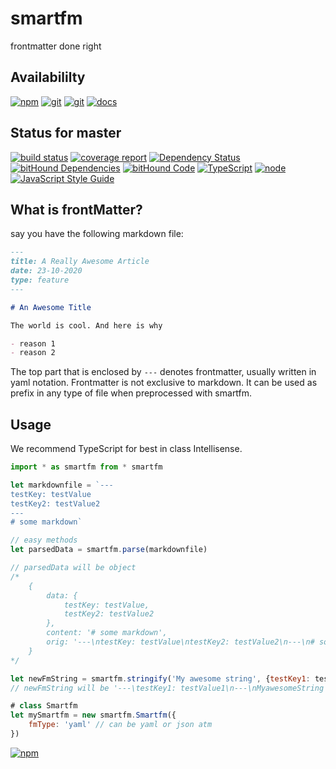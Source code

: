 # smartfm

frontmatter done right

## Availabililty

[![npm](https://push.rocks/assets/repo-button-npm.svg)](https://www.npmjs.com/package/smartfm)
[![git](https://push.rocks/assets/repo-button-git.svg)](https://gitlab.com/pushrocks/smartfm)
[![git](https://push.rocks/assets/repo-button-mirror.svg)](https://github.com/pushrocks/smartfm)
[![docs](https://push.rocks/assets/repo-button-docs.svg)](https://pushrocks.gitlab.io/smartfm/)

## Status for master

[![build status](https://gitlab.com/pushrocks/smartfm/badges/master/build.svg)](https://gitlab.com/pushrocks/smartfm/commits/master)
[![coverage report](https://gitlab.com/pushrocks/smartfm/badges/master/coverage.svg)](https://gitlab.com/pushrocks/smartfm/commits/master)
[![Dependency Status](https://david-dm.org/pushrocks/smartfm.svg)](https://david-dm.org/pushrocks/smartfm)
[![bitHound Dependencies](https://www.bithound.io/github/pushrocks/smartfm/badges/dependencies.svg)](https://www.bithound.io/github/pushrocks/smartfm/master/dependencies/npm)
[![bitHound Code](https://www.bithound.io/github/pushrocks/smartfm/badges/code.svg)](https://www.bithound.io/github/pushrocks/smartfm)
[![TypeScript](https://img.shields.io/badge/TypeScript-2.x-blue.svg)](https://nodejs.org/dist/latest-v6.x/docs/api/)
[![node](https://img.shields.io/badge/node->=%206.x.x-blue.svg)](https://nodejs.org/dist/latest-v6.x/docs/api/)
[![JavaScript Style Guide](https://img.shields.io/badge/code%20style-standard-brightgreen.svg)](http://standardjs.com/)

## What is frontMatter?

say you have the following markdown file:

```markdown
---
title: A Really Awesome Article
date: 23-10-2020
type: feature
---

# An Awesome Title

The world is cool. And here is why

- reason 1
- reason 2
```

The top part that is enclosed by `---` denotes frontmatter, usually written in yaml notation.
Frontmatter is not exclusive to markdown.
It can be used as prefix in any type of file when preprocessed with smartfm.

## Usage

We recommend TypeScript for best in class Intellisense.

```javascript
import * as smartfm from * smartfm

let markdownfile = `---
testKey: testValue
testKey2: testValue2
---
# some markdown`

// easy methods
let parsedData = smartfm.parse(markdownfile)

// parsedData will be object
/*
    {
        data: {
            testKey: testValue,
            testKey2: testValue2
        },
        content: '# some markdown',
        orig: '---\ntestKey: testValue\ntestKey2: testValue2\n---\n# some markdown'
    }
*/

let newFmString = smartfm.stringify('My awesome string', {testKey1: testValue1})
// newFmString will be '---\testKey1: testValue1\n---\nMyawesomeString'

# class Smartfm
let mySmartfm = new smartfm.Smartfm({
    fmType: 'yaml' // can be yaml or json atm
})
```

[![npm](https://push.rocks/assets/repo-header.svg)](https://push.rocks)
